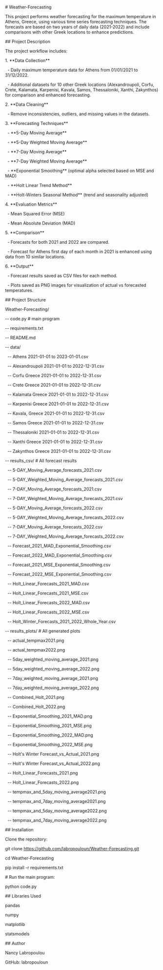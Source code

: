 \# Weather-Forecasting



This project performs weather forecasting for the maximum temperature in Athens, Greece, using various time series forecasting techniques. The forecasts are based on two years of daily data (2021-2022) and include comparisons with other Greek locations to enhance predictions.



\## Project Description



The project workflow includes:



1\. \*\*Data Collection\*\*  

&nbsp;  - Daily maximum temperature data for Athens from 01/01/2021 to 31/12/2022.

&nbsp;  - Additional datasets for 10 other Greek locations (Alexandroupoli, Corfu, Crete, Kalamata, Karpenisi, Kavala, Samos, Thessaloniki, Xanthi, Zakynthos) for comparison and enhanced forecasting.



2\. \*\*Data Cleaning\*\*  

&nbsp;  - Remove inconsistencies, outliers, and missing values in the datasets.



3\. \*\*Forecasting Techniques\*\*

&nbsp;  - \*\*5-Day Moving Average\*\*

&nbsp;  - \*\*5-Day Weighted Moving Average\*\*

&nbsp;  - \*\*7-Day Moving Average\*\*

&nbsp;  - \*\*7-Day Weighted Moving Average\*\*

&nbsp;  - \*\*Exponential Smoothing\*\* (optimal alpha selected based on MSE and MAD)

&nbsp;  - \*\*Holt Linear Trend Method\*\*

&nbsp;  - \*\*Holt-Winters Seasonal Method\*\* (trend and seasonality adjusted)



4\. \*\*Evaluation Metrics\*\*

&nbsp;  - Mean Squared Error (MSE)

&nbsp;  - Mean Absolute Deviation (MAD)



5\. \*\*Comparison\*\*

&nbsp;  - Forecasts for both 2021 and 2022 are compared.

&nbsp;  - Forecast for Athens first day of each month in 2021 is enhanced using data from 10 similar locations.



6\. \*\*Output\*\*

&nbsp;  - Forecast results saved as CSV files for each method.

&nbsp;  - Plots saved as PNG images for visualization of actual vs forecasted temperatures.





\## Project Structure



Weather-Forecasting/

-- code.py # main program

-- requirements.txt

-- README.md

-- data/

&nbsp;  -- Athens 2021-01-01 to 2023-01-01.csv

&nbsp;  -- Alexandroupoli 2021-01-01 to 2022-12-31.csv

&nbsp;  -- Corfu Greece 2021-01-01 to 2022-12-31.csv

&nbsp;  -- Crete Greece 2021-01-01 to 2022-12-31.csv

&nbsp;  -- Kalamata Greece 2021-01-01 to 2022-12-31.csv

&nbsp;  -- Karpenisi Greece 2021-01-01 to 2022-12-31.csv

&nbsp;  -- Kavala, Greece 2021-01-01 to 2022-12-31.csv

&nbsp;  -- Samos Greece 2021-01-01 to 2022-12-31.csv

&nbsp;  -- Thessaloniki 2021-01-01 to 2022-12-31.csv

&nbsp;  -- Xanthi Greece 2021-01-01 to 2022-12-31.csv

&nbsp;  -- Zakynthos Greece 2021-01-01 to 2022-12-31.csv

-- results\_csv/         # All forecast results

&nbsp;  -- 5-DAY\_Moving\_Average\_forecasts\_2021.csv

&nbsp;  -- 5-DAY\_Weighted\_Moving\_Average\_forecasts\_2021.csv

&nbsp;  -- 7-DAY\_Moving\_Average\_forecasts\_2021.csv

&nbsp;  -- 7-DAY\_Weighted\_Moving\_Average\_forecasts\_2021.csv

&nbsp;  -- 5-DAY\_Moving\_Average\_forecasts\_2022.csv

&nbsp;  -- 5-DAY\_Weighted\_Moving\_Average\_forecasts\_2022.csv

&nbsp;  -- 7-DAY\_Moving\_Average\_forecasts\_2022.csv

&nbsp;  -- 7-DAY\_Weighted\_Moving\_Average\_forecasts\_2022.csv

&nbsp;  -- Forecast\_2021\_MAD\_Exponential\_Smoothing.csv

&nbsp;  -- Forecast\_2022\_MAD\_Exponential\_Smoothing.csv

&nbsp;  -- Forecast\_2021\_MSE\_Exponential\_Smoothing.csv

&nbsp;  -- Forecast\_2022\_MSE\_Exponential\_Smoothing.csv

&nbsp;  -- Holt\_Linear\_Forecasts\_2021\_MAD.csv

&nbsp;  -- Holt\_Linear\_Forecasts\_2021\_MSE.csv

&nbsp;  -- Holt\_Linear\_Forecasts\_2022\_MAD.csv

&nbsp;  -- Holt\_Linear\_Forecasts\_2022\_MSE.csv

&nbsp;  -- Holt\_Winter\_Forecasts\_2021\_2022\_Whole\_Year.csv

-- results\_plots/        # All generated plots

&nbsp;  -- actual\_tempmax2021.png

&nbsp;  -- actual\_tempmax2022.png

&nbsp;  -- 5day\_weighted\_moving\_average\_2021.png

&nbsp;  -- 5day\_weighted\_moving\_average\_2022.png

&nbsp;  -- 7day\_weighted\_moving\_average\_2021.png

&nbsp;  -- 7day\_weighted\_moving\_average\_2022.png

&nbsp;  -- Combined\_Holt\_2021.png

&nbsp;  -- Combined\_Holt\_2022.png

&nbsp;  -- Exponential\_Smoothing\_2021\_MAD.png

&nbsp;  -- Exponential\_Smoothing\_2021\_MSE.png

&nbsp;  -- Exponential\_Smoothing\_2022\_MAD.png

&nbsp;  -- Exponential\_Smoothing\_2022\_MSE.png

&nbsp;  -- Holt's Winter Forecast\_vs\_Actual\_2021.png

&nbsp;  -- Holt's Winter Forecast\_vs\_Actual\_2022.png

&nbsp;  -- Holt\_Linear\_Forecasts\_2021.png

&nbsp;  -- Holt\_Linear\_Forecasts\_2022.png

&nbsp;  -- tempmax\_and\_5day\_moving\_average2021.png

&nbsp;  -- tempmax\_and\_7day\_moving\_average2021.png

&nbsp;  -- tempmax\_and\_5day\_moving\_average2022.png

&nbsp;  -- tempmax\_and\_7day\_moving\_average2022.png



\## Installation



Clone the repository:



git clone https://github.com/labropouloun/Weather-Forecasting.git

cd Weather-Forecasting

pip install -r requirements.txt



\# Run the main program:



python code.py



\## Libraries Used



pandas

numpy

matplotlib

statsmodels



\## Author

Nancy Labropoulou

GitHub: labropouloun





